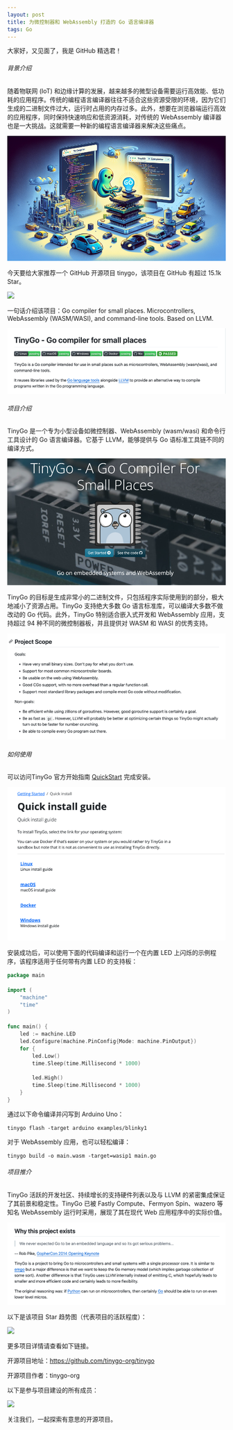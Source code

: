 ```yaml
---
layout: post
title: 为微控制器和 WebAssembly 打造的 Go 语言编译器
tags: Go
---
```


大家好，又见面了，我是 GitHub 精选君！

###### 背景介绍

随着物联网 (IoT) 和边缘计算的发展，越来越多的微型设备需要运行高效能、低功耗的应用程序。传统的编程语言编译器往往不适合这些资源受限的环境，因为它们生成的二进制文件过大，运行时占用的内存过多。此外，想要在浏览器端运行高效的应用程序，同时保持快速响应和低资源消耗，对传统的 WebAssembly 编译器也是一大挑战。这就需要一种新的编程语言编译器来解决这些痛点。

![](https://raw.githubusercontent.com/ZhuPeng/pic/master/mac/compress_tmp-208f8e946e5971c4a1cafc843f8f1303.png)

今天要给大家推荐一个 GitHub 开源项目 tinygo，该项目在 GitHub 有超过 15.1k Star。

![](https://stats.deeptrain.net/repo/tinygo-org/tinygo/?theme=light)

一句话介绍该项目：Go compiler for small places. Microcontrollers, WebAssembly (WASM/WASI), and command-line tools. Based on LLVM.

![](https://raw.githubusercontent.com/ZhuPeng/pic/master/images/compress_image-20240913211643969.png)

###### 项目介绍

TinyGo 是一个专为小型设备如微控制器、WebAssembly (wasm/wasi) 和命令行工具设计的 Go 语言编译器。它基于 LLVM，能够提供与 Go 语标准工具链不同的编译方式。

![](https://raw.githubusercontent.com/ZhuPeng/pic/master/images/compress_image-20240913211814124.png)

TinyGo 的目标是生成非常小的二进制文件，只包括程序实际使用到的部分，极大地减小了资源占用。TinyGo 支持绝大多数 Go 语言标准库，可以编译大多数不做改动的 Go 代码。此外，TinyGo 特别适合嵌入式开发和 WebAssembly 应用，支持超过 94 种不同的微控制器板，并且提供对 WASM 和 WASI 的优秀支持。

![](https://raw.githubusercontent.com/ZhuPeng/pic/master/images/compress_image-20240913212022723.png)

###### 如何使用

可以访问TinyGo 官方开始指南 [QuickStart](https://tinygo.org/getting-started/) 完成安装。

![](https://raw.githubusercontent.com/ZhuPeng/pic/master/images/compress_image-20240913211935232.png)

安装成功后，可以使用下面的代码编译和运行一个在内置 LED 上闪烁的示例程序，该程序适用于任何带有内置 LED 的支持板：

```go
package main

import (
    "machine"
    "time"
)

func main() {
    led := machine.LED
    led.Configure(machine.PinConfig{Mode: machine.PinOutput})
    for {
        led.Low()
        time.Sleep(time.Millisecond * 1000)

        led.High()
        time.Sleep(time.Millisecond * 1000)
    }
}
```
通过以下命令编译并闪写到 Arduino Uno：
```shell
tinygo flash -target arduino examples/blinky1
```
对于 WebAssembly 应用，也可以轻松编译：
```shell
tinygo build -o main.wasm -target=wasip1 main.go
```

###### 项目推介

TinyGo 活跃的开发社区、持续增长的支持硬件列表以及与 LLVM 的紧密集成保证了其前景和稳定性。TinyGo 已被 Fastly Compute、Fermyon Spin、wazero 等知名 WebAssembly 运行时采用，展现了其在现代 Web 应用程序中的实际价值。

![](https://raw.githubusercontent.com/ZhuPeng/pic/master/images/compress_image-20240913212128159.png)

以下是该项目 Star 趋势图（代表项目的活跃程度）：

![](https://api.star-history.com/svg?repos=tinygo-org/tinygo&type=Timeline)

更多项目详情请查看如下链接。

开源项目地址：https://github.com/tinygo-org/tinygo 

开源项目作者：tinygo-org

以下是参与项目建设的所有成员：

![](https://contrib.rocks/image?repo=tinygo-org/tinygo)

关注我们，一起探索有意思的开源项目。

